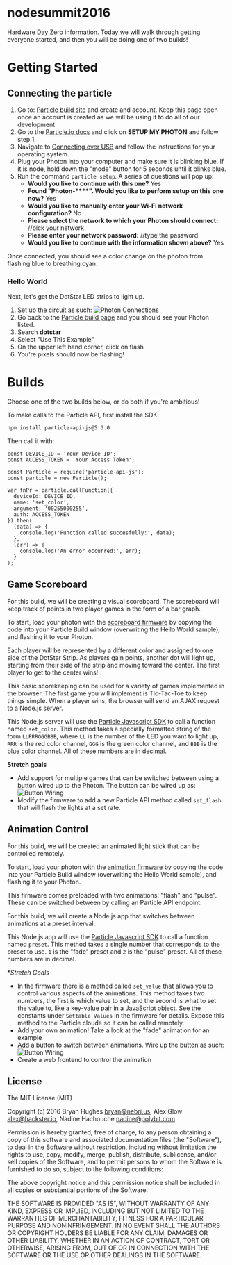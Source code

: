 # nodesummit2016

Hardware Day Zero information. Today we will walk through getting everyone started, and then you will be doing one of two builds!

# Getting Started

## Connecting the particle

1. Go to: [Particle build site](https://build.particle.io/) and create and account.  Keep this page open once an account is created as we will be using it to do all of our development
2. Go to the [Particle.io docs](https://docs.particle.io/guide/getting-started/intro/photon/) and click on **SETUP MY PHOTON** and follow step 1
3. Navigate to [Connecting over USB](https://docs.particle.io/guide/getting-started/connect/photon/) and follow the instructions for your operating system.
4. Plug your Photon into your computer and make sure it is blinking blue. If it is node, hold down the "mode" button for 5 seconds until it blinks blue.
5. Run the command `particle setup`. A series of questions will pop up:
    - **Would you like to continue with this one?** Yes
    - **Found "Photon-****". Would you like to perform setup on this one now?** Yes
    - **Would you like to manually enter your Wi-Fi network configuration?** No
    - **Please select the network to which your Photon should connect:** //pick your network
    - **Please enter your network password:** //type the password
    - **Would you like to continue with the information shown above?**  Yes

Once connected, you should see a color change on the photon from flashing blue to breathing cyan.

### Hello World

Next, let's get the DotStar LED strips to light up.

1. Set up the circuit as such:
![Photon Connections](https://theoreticalideations.com/static/fritzing_basic.png)
2. Go back to the [Particle build page](https://build.particle.io/build/new) and you should see your Photon listed.
3. Search **dotstar**
4. Select "Use This Example"
5. On the upper left hand corner, click on flash
6. You're pixels should now be flashing!

# Builds

Choose one of the two builds below, or do both if you're ambitious!

To make calls to the Particle API, first install the SDK:

```sh
npm install particle-api-js@5.3.0
```

Then call it with:

```
const DEVICE_ID = 'Your Device ID';
const ACCESS_TOKEN = 'Your Access Token';

const Particle = require('particle-api-js');
const particle = new Particle();

var fnPr = particle.callFunction({
  deviceId: DEVICE_ID,
  name: 'set_color',
  argument: '00255000255',
  auth: ACCESS_TOKEN
}).then(
  (data) => {
    console.log('Function called succesfully:', data);
  },
  (err) => {
    console.log('An error occurred:', err);
  }
);
```

## Game Scoreboard

For this build, we will be creating a visual scoreboard. The scoreboard will keep track of points in two player games in the form of a bar graph.

To start, load your photon with the [scoreboard firmware](firmware/scoreboard.c) by copying the code into your Particle Build window (overwriting the Hello World sample), and flashing it to your Photon.

Each player will be represented by a different color and assigned to one side of the DotStar Strip. As players gain points, another dot will light up, starting from their side of the strip and moving toward the center. The first player to get to the center wins!

This basic scorekeeping can be used for a variety of games implemented in the browser. The first game you will implement is Tic-Tac-Toe to keep things simple. When a player wins, the browser will send an AJAX request to a Node.js server.

This Node.js server will use the [Particle Javascript SDK](https://docs.particle.io/reference/javascript/) to call a function named `set_color`. This method takes a specially formatted string of the form `LLRRRGGGBBB`, where `LL` is the number of the LED you want to light up, `RRR` is the red color channel, `GGG` is the green color channel, and `BBB` is the blue color channel. All of these numbers are in decimal.

**Stretch goals**

- Add support for multiple games that can be switched between using a button wired up to the Photon. The button can be wired up as:
![Button Wiring](https://theoreticalideations.com/static/fritzing_button.png)
- Modify the firmware to add a new Particle API method called `set_flash` that will flash the lights at a set rate.

## Animation Control

For this build, we will be created an animated light stick that can be controlled remotely.

To start, load your photon with the [animation firmware](firmware/animation.c) by copying the code into your Particle Build window (overwriting the Hello World sample), and flashing it to your Photon.

This firmware comes preloaded with two animations: "flash" and "pulse". These can be switched between by calling an Particle API endpoint.

For this build, we will create a Node.js app that switches between animations at a preset interval.

This Node.js app will use the [Particle Javascript SDK](https://docs.particle.io/reference/javascript/) to call a function named `preset`. This method takes a single number that corresponds to the preset to use. `1` is the "fade" preset and `2` is the "pulse" preset. All of these numbers are in decimal.

**Stretch Goals*

- In the firmware there is a method called `set_value` that allows you to control various aspects of the animations. This method takes two numbers, the first is which value to set, and the second is what to set the value to, like a key-value pair in a JavaScript object. See the constants under `Settable Values` in the firmware for details. Expose this method to the Particle cloude so it can be called remotely.
- Add your own animation! Take a look at the "fade" animation for an example
- Add a button to switch between animations. Wire up the button as such:
![Button Wiring](https://theoreticalideations.com/static/fritzing_button.png)
- Create a web frontend to control the animation

## License

The MIT License (MIT)

Copyright (c) 2016 Bryan Hughes <bryan@nebri.us>, Alex Glow <alex@hackster.io>,
Nadine Hachouche <nadine@polybit.com>

Permission is hereby granted, free of charge, to any person obtaining a copy
of this software and associated documentation files (the "Software"), to deal
in the Software without restriction, including without limitation the rights
to use, copy, modify, merge, publish, distribute, sublicense, and/or sell
copies of the Software, and to permit persons to whom the Software is
furnished to do so, subject to the following conditions:

The above copyright notice and this permission notice shall be included in all
copies or substantial portions of the Software.

THE SOFTWARE IS PROVIDED "AS IS", WITHOUT WARRANTY OF ANY KIND, EXPRESS OR
IMPLIED, INCLUDING BUT NOT LIMITED TO THE WARRANTIES OF MERCHANTABILITY,
FITNESS FOR A PARTICULAR PURPOSE AND NONINFRINGEMENT. IN NO EVENT SHALL THE
AUTHORS OR COPYRIGHT HOLDERS BE LIABLE FOR ANY CLAIM, DAMAGES OR OTHER
LIABILITY, WHETHER IN AN ACTION OF CONTRACT, TORT OR OTHERWISE, ARISING FROM,
OUT OF OR IN CONNECTION WITH THE SOFTWARE OR THE USE OR OTHER DEALINGS IN THE
SOFTWARE.